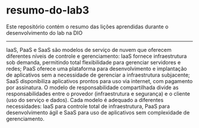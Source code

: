 # resumo-do-lab3
Este repositório contém o resumo das lições aprendidas durante o desenvolvimento do lab na DIO

--------
IaaS, PaaS e SaaS são modelos de serviço de nuvem que oferecem diferentes níveis de controle e gerenciamento: IaaS fornece infraestrutura sob demanda, permitindo total flexibilidade para gerenciar servidores e redes; PaaS oferece uma plataforma para desenvolvimento e implantação de aplicativos sem a necessidade de gerenciar a infraestrutura subjacente; SaaS disponibiliza aplicativos prontos para uso via internet, com pagamento por assinatura. O modelo de responsabilidade compartilhada divide as responsabilidades entre o provedor (infraestrutura e segurança) e o cliente (uso do serviço e dados). Cada modelo é adequado a diferentes necessidades: IaaS para controle total de infraestrutura, PaaS para desenvolvimento ágil e SaaS para uso de aplicativos sem complexidade de gerenciamento.

